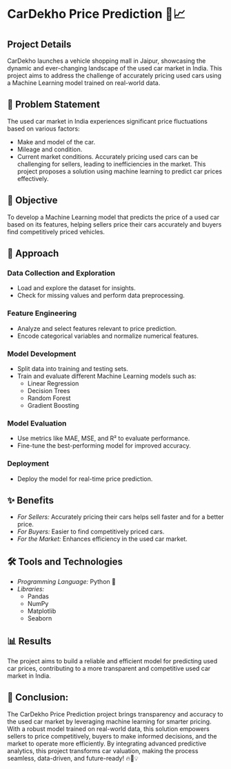 # CarDekho Price Prediction 🚗📈
## Project Details
CarDekho launches a vehicle shopping mall in Jaipur, showcasing the dynamic and ever-changing landscape of the used car market in India. This project aims to address the challenge of accurately pricing used cars using a Machine Learning model trained on real-world data.

## 📌 Problem Statement
The used car market in India experiences significant price fluctuations based on various factors:

- Make and model of the car.
- Mileage and condition.
- Current market conditions.
Accurately pricing used cars can be challenging for sellers, leading to inefficiencies in the market. This project proposes a solution using machine learning to predict car prices effectively.

## 🎯 Objective
To develop a Machine Learning model that predicts the price of a used car based on its features, helping sellers price their cars accurately and buyers find competitively priced vehicles.

## 🚀 Approach
### Data Collection and Exploration
- Load and explore the dataset for insights.
- Check for missing values and perform data preprocessing.
### Feature Engineering
- Analyze and select features relevant to price prediction.
- Encode categorical variables and normalize numerical features.
### Model Development
- Split data into training and testing sets.
- Train and evaluate different Machine Learning models such as:
  - Linear Regression
  - Decision Trees
  - Random Forest
  - Gradient Boosting
### Model Evaluation
- Use metrics like MAE, MSE, and R² to evaluate performance.
- Fine-tune the best-performing model for improved accuracy.
### Deployment
- Deploy the model for real-time price prediction.
## ✨ Benefits
- *For Sellers:* Accurately pricing their cars helps sell faster and for a better price.
- *For Buyers:* Easier to find competitively priced cars.
- *For the Market:* Enhances efficiency in the used car market.
## 🛠 Tools and Technologies
- *Programming Language:* Python 🐍
- *Libraries:*
  - Pandas
  - NumPy
  - Matplotlib
  - Seaborn
## 📊 Results
The project aims to build a reliable and efficient model for predicting used car prices, contributing to a more transparent and competitive used car market in India.

## 🚀 Conclusion:
The CarDekho Price Prediction project brings transparency and accuracy to the used car market by leveraging machine learning for smarter pricing. With a robust model trained on real-world data, this solution empowers sellers to price competitively, buyers to make informed decisions, and the market to operate more efficiently. By integrating advanced predictive analytics, this project transforms car valuation, making the process seamless, data-driven, and future-ready! 🔥🚗💡
